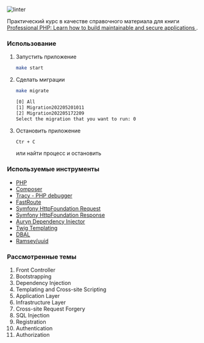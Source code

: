 ![linter](https://github.com/yulia633/noframework/workflows/linter/badge.svg)

Практический курс в качестве справочного материала для книги
[Professional PHP: Learn how to build maintainable and secure applications
](http://patricklouys.com/professional-php/).

### Использование

1. Запустить приложение

    ```sh
    make start
    ```

2. Сделать миграции

    ```sh
    make migrate

    [0] All
    [1] Migration202205201011
    [2] Migration202205172209
    Select the migration that you want to run: 0
    ```

3. Остановить приложение

    ```sh
    Ctr + C
    ```
    или найти процесс и остановить


### Используемые инструменты
- [PHP](https://www.php.net/downloads.php)
- [Composer](https://getcomposer.org/)
- [Tracy - PHP debugger](https://github.com/nette/tracy)
- [FastRoute](https://github.com/nikic/FastRoute)
- [Symfony HttpFoundation Request](https://symfony.com/doc/current/components/http_foundation.html#request)
- [Symfony HttpFoundation Response](https://symfony.com/doc/current/components/http_foundation.html#response)
- [Auryn Dependency Injector](https://github.com/rdlowrey/Auryn#injection-definitions)
- [Twig Templating](https://twig.symfony.com/doc/3.x/intro.html)
- [DBAL](https://www.doctrine-project.org/projects/dbal.html)
- [Ramsey/uuid](https://github.com/ramsey/uuid)


### Рассмотренные темы
1. Front Controller
2. Bootstrapping
3. Dependency Injection
4. Templating and Cross-site Scripting
5. Application Layer
6. Infrastructure Layer
7. Cross-site Request Forgery
8. SQL Injection
9. Registration
10. Authentication
11. Authorization